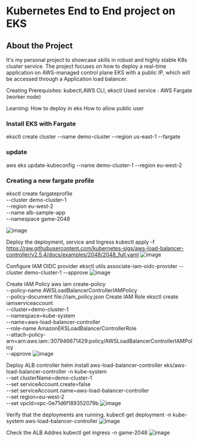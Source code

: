 # Kubernetes End to End project on EKS

## About the Project
It's my personal project to showcase skills in robust and highly stable K8s cluster service. The project focuses on how to deploy a real-time application on AWS-managed control plane EKS with a public IP, which will be accessed through a Application load balancer.

Creating 
Prerequisites: kubectl,AWS CLI, eksctl
Used service : AWS Fargate (worker node)

Learning:
How to deploy in eks
How to allow public user

### Install EKS with Fargate
eksctl create cluster --name demo-cluster --region us-east-1 --fargate
### update
aws eks update-kubeconfig --name demo-cluster-1 --region eu-west-2
### Creating a new fargate profile 
eksctl create fargateprofile \
--cluster demo-cluster-1 \
--region eu-west-2 \
--name alb-sample-app \
--namespace game-2048

![image](https://github.com/user-attachments/assets/9e825d44-f7a1-420f-a3f7-8480e755ef35)

Deploy the deployment, service and Ingress
kubectl apply -f https://raw.githubusercontent.com/kubernetes-sigs/aws-load-balancer-controller/v2.5.4/docs/examples/2048/2048_full.yaml
![image](https://github.com/user-attachments/assets/a9ebd7f2-d3da-4a3f-9e68-14a17c373d8c)


Configure IAM OIDC provider
eksctl utils associate-iam-oidc-provider --cluster demo-cluster-1 --approve
![image](https://github.com/user-attachments/assets/7571dcfc-a50c-4f68-9dfc-6921be047a1b)


Create IAM Policy
aws iam create-policy \
    --policy-name AWSLoadBalancerControllerIAMPolicy \
    --policy-document file://iam_policy.json
Create IAM Role
eksctl create iamserviceaccount \
  --cluster=demo-cluster-1 \
  --namespace=kube-system \
  --name=aws-load-balancer-controller \
  --role-name AmazonEKSLoadBalancerControllerRole \
  --attach-policy-arn=arn:aws:iam::307946671429:policy/AWSLoadBalancerControllerIAMPolicy \
  --approve
![image](https://github.com/user-attachments/assets/345054dd-cc57-4b32-9501-65871984519a)


Deploy ALB controller
helm install aws-load-balancer-controller eks/aws-load-balancer-controller -n kube-system \
  --set clusterName=demo-cluster-1 \
  --set serviceAccount.create=false \
  --set serviceAccount.name=aws-load-balancer-controller \
  --set region=eu-west-2 \
  --set vpcId=vpc-0e71d6f189352079b
![image](https://github.com/user-attachments/assets/ee33e95c-2cf1-4e0d-bc45-d60b65bd6bec)


Verify that the deployments are running.
kubectl get deployment -n kube-system aws-load-balancer-controller
![image](https://github.com/user-attachments/assets/b48c6e95-933b-491f-a620-353c17731b9d)


Check the ALB Addres
kubectl get ingress -n game-2048
![image](https://github.com/user-attachments/assets/d6cc37f1-3b1d-480a-b950-cbabbfac176f)





